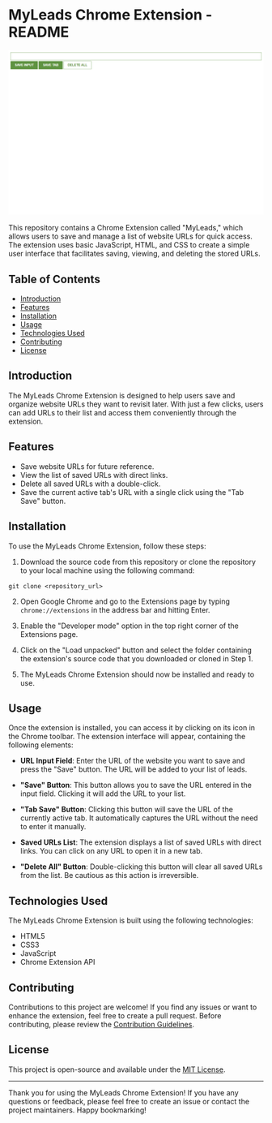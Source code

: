 # MyLeads Chrome Extension - README

![Project Screenshot](screenshot.png)

This repository contains a Chrome Extension called "MyLeads," which allows users to save and manage a list of website URLs for quick access. The extension uses basic JavaScript, HTML, and CSS to create a simple user interface that facilitates saving, viewing, and deleting the stored URLs.

## Table of Contents

- [Introduction](#introduction)
- [Features](#features)
- [Installation](#installation)
- [Usage](#usage)
- [Technologies Used](#technologies-used)
- [Contributing](#contributing)
- [License](#license)

## Introduction

The MyLeads Chrome Extension is designed to help users save and organize website URLs they want to revisit later. With just a few clicks, users can add URLs to their list and access them conveniently through the extension.

## Features

- Save website URLs for future reference.
- View the list of saved URLs with direct links.
- Delete all saved URLs with a double-click.
- Save the current active tab's URL with a single click using the "Tab Save" button.

## Installation

To use the MyLeads Chrome Extension, follow these steps:

1. Download the source code from this repository or clone the repository to your local machine using the following command:

```
git clone <repository_url>
```

2. Open Google Chrome and go to the Extensions page by typing `chrome://extensions` in the address bar and hitting Enter.

3. Enable the "Developer mode" option in the top right corner of the Extensions page.

4. Click on the "Load unpacked" button and select the folder containing the extension's source code that you downloaded or cloned in Step 1.

5. The MyLeads Chrome Extension should now be installed and ready to use.

## Usage

Once the extension is installed, you can access it by clicking on its icon in the Chrome toolbar. The extension interface will appear, containing the following elements:

- **URL Input Field**: Enter the URL of the website you want to save and press the "Save" button. The URL will be added to your list of leads.

- **"Save" Button**: This button allows you to save the URL entered in the input field. Clicking it will add the URL to your list.

- **"Tab Save" Button**: Clicking this button will save the URL of the currently active tab. It automatically captures the URL without the need to enter it manually.

- **Saved URLs List**: The extension displays a list of saved URLs with direct links. You can click on any URL to open it in a new tab.

- **"Delete All" Button**: Double-clicking this button will clear all saved URLs from the list. Be cautious as this action is irreversible.

## Technologies Used

The MyLeads Chrome Extension is built using the following technologies:

- HTML5
- CSS3
- JavaScript
- Chrome Extension API

## Contributing

Contributions to this project are welcome! If you find any issues or want to enhance the extension, feel free to create a pull request. Before contributing, please review the [Contribution Guidelines](CONTRIBUTING.md).

## License

This project is open-source and available under the [MIT License](LICENSE).

---

Thank you for using the MyLeads Chrome Extension! If you have any questions or feedback, please feel free to create an issue or contact the project maintainers. Happy bookmarking!
